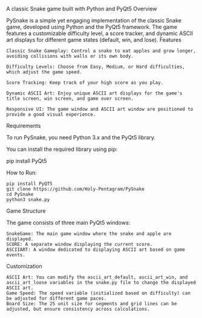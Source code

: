 A classic Snake game built with Python and PyQt5
Overview

PySnake is a simple yet engaging implementation of the classic Snake game, developed using Python and the PyQt5 framework. The game features a customizable difficulty level, a score tracker, and dynamic ASCII art displays for different game states (default, win, and lose).
Features

    Classic Snake Gameplay: Control a snake to eat apples and grow longer, avoiding collisions with walls or its own body.

    Difficulty Levels: Choose from Easy, Medium, or Hard difficulties, which adjust the game speed.

    Score Tracking: Keep track of your high score as you play.

    Dynamic ASCII Art: Enjoy unique ASCII art displays for the game's title screen, win screen, and game over screen.

    Responsive UI: The game window and ASCII art window are positioned to provide a good visual experience.

Requirements

To run PySnake, you need Python 3.x and the PyQt5 library.

You can install the required library using pip:

pip install PyQt5

How to Run:

    pip install PyQT5
    git clone https://github.com/Holy-Pentagram/PySnake
    cd PySnake
    python3 snake.py

Game Structure

The game consists of three main PyQt5 windows:

    SnakeGame: The main game window where the snake and apple are displayed.
    SCORE: A separate window displaying the current score.
    ASCIIART: A window dedicated to displaying ASCII art based on game events.

Customization

    ASCII Art: You can modify the ascii_art_default, ascii_art_win, and ascii_art_loose variables in the snake.py file to change the displayed ASCII art.
    Game Speed: The speed variable (initialized based on difficulty) can be adjusted for different game paces.
    Board Size: The 25 unit size for segments and grid lines can be adjusted, but ensure consistency across calculations.
